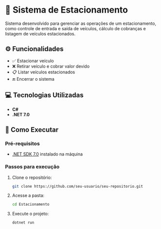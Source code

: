 # 🚗 Sistema de Estacionamento

Sistema desenvolvido para gerenciar as operações de um estacionamento, como controle de entrada e saída de veículos, cálculo de cobranças e listagem de veículos estacionados.

## ⚙️ Funcionalidades

- ✅ Estacionar veículo  
- ❌ Retirar veículo e cobrar valor devido  
- 📋 Listar veículos estacionados  
- 🔚 Encerrar o sistema  

## 💻 Tecnologias Utilizadas

- **C#**
- **.NET 7.0**

## 🚀 Como Executar

### Pré-requisitos

- [.NET SDK 7.0](https://dotnet.microsoft.com/en-us/download/dotnet/7.0) instalado na máquina

### Passos para execução

1. Clone o repositório:
   ```bash
   git clone https://github.com/seu-usuario/seu-repositorio.git

2. Acesse a pasta:
   ```bash
   cd Estacionamento
   
3. Execute o projeto:
   ```bash
   dotnet run
